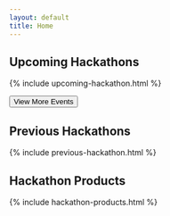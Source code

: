 ```yaml
---
layout: default
title: Home
---
```


## Upcoming Hackathons

{% include upcoming-hackathon.html %}

<button class="upcoming toggle">View More Events</button>

## Previous Hackathons

{% include previous-hackathon.html %}


## Hackathon Products

{% include hackathon-products.html %}

<!-- <button><a href="/products">View More Products</a></button> -->

<!-- {% include calendar.html month="July" %} -->

<!--have show more script here so it only runs on home page -->
<script src="/js/show-more.js"></script>




